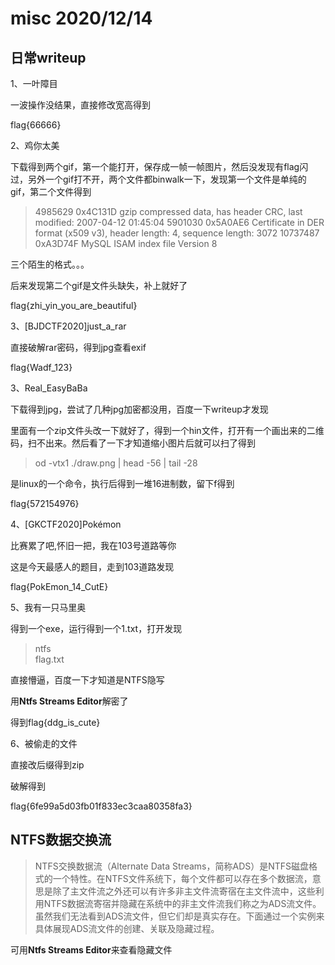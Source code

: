 # misc 2020/12/14

## 日常writeup

1、一叶障目

一波操作没结果，直接修改宽高得到

flag{66666}

2、鸡你太美

下载得到两个gif，第一个能打开，保存成一帧一帧图片，然后没发现有flag闪过，另外一个gif打不开，两个文件都binwalk一下，发现第一个文件是单纯的gif，第二个文件得到

> 4985629       0x4C131D        gzip compressed data, has header CRC, last modified: 2007-04-12 01:45:04
> 5901030       0x5A0AE6        Certificate in DER format (x509 v3), header length: 4, sequence length: 3072
> 10737487      0xA3D74F        MySQL ISAM index file Version 8

三个陌生的格式。。。

后来发现第二个gif是文件头缺失，补上就好了

flag{zhi_yin_you_are_beautiful}

3、[BJDCTF2020]just_a_rar

直接破解rar密码，得到jpg查看exif

flag{Wadf_123}

3、Real_EasyBaBa

下载得到jpg，尝试了几种jpg加密都没用，百度一下writeup才发现

里面有一个zip文件头改一下就好了，得到一个hin文件，打开有一个画出来的二维码，扫不出来。然后看了一下才知道缩小图片后就可以扫了得到

> od -vtx1 ./draw.png | head -56 | tail -28

是linux的一个命令，执行后得到一堆16进制数，留下f得到

flag{572154976}

4、[GKCTF2020]Pokémon

比赛累了吧,怀旧一把，我在103号道路等你

这是今天最感人的题目，走到103道路发现

flag{PokEmon_14_CutE}

5、我有一只马里奥

得到一个exe，运行得到一个1.txt，打开发现

> ntfs      
> flag.txt

直接懵逼，百度一下才知道是NTFS隐写

用**Ntfs Streams Editor**解密了

得到flag{ddg_is_cute}

6、被偷走的文件

直接改后缀得到zip

破解得到

flag{6fe99a5d03fb01f833ec3caa80358fa3}

## NTFS数据交换流

>NTFS交换数据流（Alternate Data Streams，简称ADS）是NTFS磁盘格式的一个特性。在NTFS文件系统下，每个文件都可以存在多个数据流，意思是除了主文件流之外还可以有许多非主文件流寄宿在主文件流中，这些利用NTFS数据流寄宿并隐藏在系统中的非主文件流我们称之为ADS流文件。虽然我们无法看到ADS流文件，但它们却是真实存在。下面通过一个实例来具体展现ADS流文件的创建、关联及隐藏过程。

可用**Ntfs Streams Editor**来查看隐藏文件

